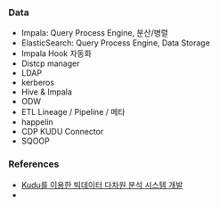 ### Data
- Impala: Query Process Engine, 분산/병렬
- ElasticSearch: Query Process Engine, Data Storage
- Impala Hook 자동화
- Distcp manager
- LDAP
- kerberos
- Hive & Impala
- ODW
- ETL Lineage / Pipeline / 메타
- happelin
- CDP KUDU Connector
- SQOOP


### References
- [Kudu를 이용한 빅데이터 다차원 분석 시스템 개발](https://d2.naver.com/helloworld/9099561)
- 
